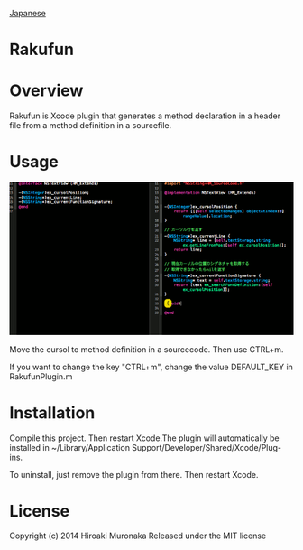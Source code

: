 [Japanese](README_jp.md)
# Rakufun 

# Overview
Rakufun is Xcode plugin that generates a method declaration in a header file from a method definition in a sourcefile.

# Usage

![rakufun.gif](Screenshots/rakufun.gif)

Move the cursol to method definition in a sourcecode. Then use CTRL+m.

If you want to change the key "CTRL+m", change the value DEFAULT_KEY in RakufunPlugin.m

# Installation

Compile this project. Then restart Xcode.The plugin will automatically be installed in
~/Library/Application Support/Developer/Shared/Xcode/Plug-ins.

To uninstall, just remove the plugin from there. Then restart Xcode.

# License

Copyright (c) 2014 Hiroaki Muronaka
Released under the MIT license

